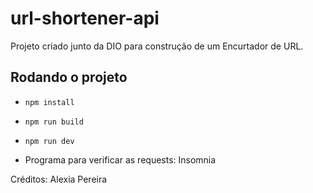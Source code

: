 # url-shortener-api

Projeto criado junto da DIO para construção de um Encurtador de URL.

## Rodando o projeto

- `npm install`
- `npm run build`
- `npm run dev`

- Programa para verificar as requests: Insomnia

Créditos: Alexia Pereira

